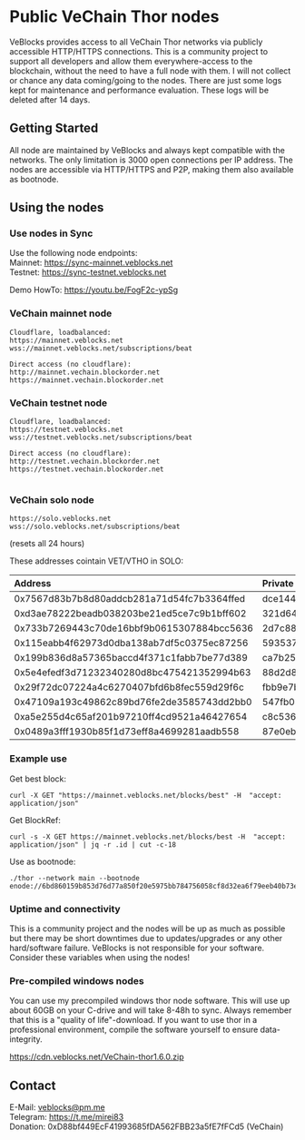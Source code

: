 # Public VeChain Thor nodes

VeBlocks provides access to all VeChain Thor networks via publicly accessible HTTP/HTTPS connections. This is a community project to support all developers and allow them everywhere-access to the blockchain, without the need to have a full node with them.
I will not collect or chance any data coming/going to the nodes. There are just some logs kept for maintenance and performance evaluation. These logs will be deleted after 14 days. 

## Getting Started

All node are maintained by VeBlocks and always kept compatible with the networks. The only limitation is 3000 open connections per IP address. The nodes are accessible via HTTP/HTTPS and P2P, making them also available as bootnode.


## Using the nodes

### Use nodes in Sync
Use the following node endpoints:   
Mainnet: https://sync-mainnet.veblocks.net   
Testnet: https://sync-testnet.veblocks.net   


Demo HowTo: https://youtu.be/FogF2c-ypSg
   


### VeChain mainnet node
```
Cloudflare, loadbalanced:
https://mainnet.veblocks.net
wss://mainnet.veblocks.net/subscriptions/beat

Direct access (no cloudflare):
http://mainnet.vechain.blockorder.net
https://mainnet.vechain.blockorder.net

```

### VeChain testnet node
```
Cloudflare, loadbalanced:
https://testnet.veblocks.net 
wss://testnet.veblocks.net/subscriptions/beat

Direct access (no cloudflare):
http://testnet.vechain.blockorder.net
https://testnet.vechain.blockorder.net


```


### VeChain solo node
```
https://solo.veblocks.net
wss://solo.veblocks.net/subscriptions/beat
```
(resets all 24 hours)

These addresses cointain VET/VTHO in SOLO:


| Address        | Private Key|
| :------------- |:-----------|
 0x7567d83b7b8d80addcb281a71d54fc7b3364ffed| dce1443bd2ef0c2631adc1c67e5c93f13dc23a41c18b536effbbdcbcdb96fb65 
 0xd3ae78222beadb038203be21ed5ce7c9b1bff602| 321d6443bc6177273b5abf54210fe806d451d6b7973bccc2384ef78bbcd0bf51 
 0x733b7269443c70de16bbf9b0615307884bcc5636| 2d7c882bad2a01105e36dda3646693bc1aaaa45b0ed63fb0ce23c060294f3af2 
 0x115eabb4f62973d0dba138ab7df5c0375ec87256| 593537225b037191d322c3b1df585fb1e5100811b71a6f7fc7e29cca1333483e 
 0x199b836d8a57365baccd4f371c1fabb7be77d389| ca7b25fc980c759df5f3ce17a3d881d6e19a38e651fc4315fc08917edab41058 
 0x5e4efedf3d71232340280d8bc475421352994b63| 88d2d80b12b92feaa0da6d62309463d20408157723f2d7e799b6a74ead9a673b 
 0x29f72dc07224a4c6270407bfd6b8fec559d29f6c| fbb9e7ba5fe9969a71c6599052237b91adeb1e5fc0c96727b66e56ff5d02f9d0 
 0x47109a193c49862c89bd76fe2de3585743dd2bb0| 547fb081e73dc2e22b4aae5c60e2970b008ac4fc3073aebc27d41ace9c4f53e9 
 0xa5e255d4c65af201b97210ff4cd9521a46427654| c8c53657e41a8d669349fc287f57457bd746cb1fcfc38cf94d235deb2cfca81b 
 0x0489a3fff1930b85f1d73eff8a4699281aadb558| 87e0eba9c86c494d98353800571089f316740b0cb84c9a7cdf2fe5c9997c7966 



### Example use


Get best block: 
```
curl -X GET "https://mainnet.veblocks.net/blocks/best" -H  "accept: application/json"
```


Get BlockRef:
```
curl -s -X GET https://mainnet.veblocks.net/blocks/best -H  "accept: application/json" | jq -r .id | cut -c-18
```

Use as bootnode:
```
./thor --network main --bootnode enode://6bd860159b853d76d77a850f20e5975bb784756058cf8d32ea6f79eeb40b73e4dda5fbc05a6ca2764df2cd119f548b30162fcc9df63e956a8dd09923e712c1a6@95.216.240.98:11235
```
   

### Uptime and connectivity
This is a community project and the nodes will be up as much as possible but there may be short downtimes due to updates/upgrades or any other hard/software failure. VeBlocks is not responsible for your software. Consider these variables when using the nodes!

### Pre-compiled windows nodes
You can use my precompiled windows thor node software. This will use up about 60GB on your C-drive and will take 8-48h to sync. Always remember that this is a "quality of life"-download. If you want to use thor in a professional environment, compile the software yourself to ensure data-integrity.

https://cdn.veblocks.net/VeChain-thor1.6.0.zip

## Contact
E-Mail: veblocks@pm.me  
Telegram: https://t.me/mirei83   
Donation: 0xD88bf449EcF41993685fDA562FBB23a5fE7fFCd5 (VeChain)

